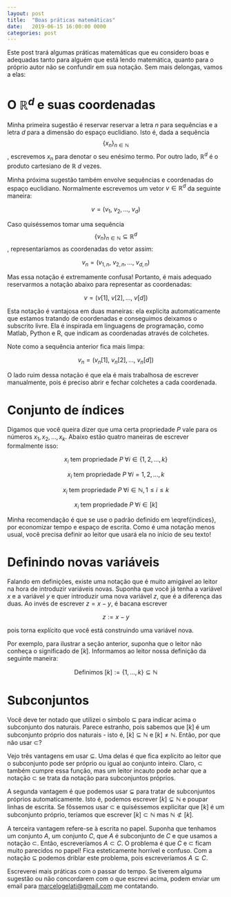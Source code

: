 ```yaml
---
layout: post
title:  "Boas práticas matemáticas"
date:   2019-06-15 16:00:00 0000
categories: post
---
```


Este post trará algumas práticas matemáticas que eu considero boas e adequadas
tanto para alguém que está lendo matemática, quanto para o próprio autor não
se confundir em sua notação. Sem mais delongas, vamos a elas:

# O $\mathbb{R}^d$ e suas coordenadas

Minha primeira sugestão é reservar reservar a letra $n$ para
sequências e a letra $d$ para a dimensão do espaço euclidiano.
Isto é, dada a sequência $$\{ x_n \}_{n \in \mathbb{N}}$$, escrevemos
$x_n$ para denotar o seu enésimo termo. Por outro lado, $\mathbb{R}^d$ é o produto
cartesiano de $\mathbb{R}$ $d$ vezes.

Minha próxima sugestão também envolve sequências e coordenadas do espaço
euclidiano. Normalmente escrevemos um vetor $v \in \mathbb{R}^d$ da seguinte maneira:

$$v = (v_1, \ v_2, \ldots, \ v_d)$$

Caso quiséssemos tomar uma sequência $$\{ v_n \}_{n \in \mathbb{N}} \subseteq \mathbb{R}^d$$,
representaríamos as coordenadas do vetor assim:

$$v_n = (v_{1, n}, \ v_{2, n}, \ldots, \ v_{d, n})$$

Mas essa notação é extremamente confusa! Portanto, é mais adequado reservarmos
a notação abaixo para representar as coordenadas:

$$v = (v[1], \ v[2], \ldots, \  v[d])$$

Esta notação é vantajosa em duas maneiras: ela explicita automaticamente que
estamos tratando de coordenadas e conseguimos deixamos o subscrito livre. Ela é inspirada
em linguagens de programação, como Matlab, Python e R, que indicam as coordenadas
através de colchetes.

Note como a sequência anterior fica mais limpa:

$$v_n = (v_n[1], \ v_n[2], \ldots, \ v_n[d])$$

O lado ruim dessa notação é que ela é mais trabalhosa de escrever manualmente, pois
 é preciso abrir e fechar colchetes a cada coordenada.

# Conjunto de índices

Digamos que você queira dizer que uma certa propriedade $P$ vale para os números
$x_1, x_2, \ldots, x_k$. Abaixo estão quatro maneiras de escrever formalmente isso:

$$x_i \ \text{tem propriedade} \ P \; \forall i \in \{1, 2, \ldots, k\}$$

$$x_i \ \text{tem propriedade} \ P \; \forall i = 1, 2, \ldots, k$$

$$x_i \ \text{tem propriedade} \ P \; \forall i \in \mathbb{N}, 1 \leq i \leq k$$

$$x_i \ \text{tem propriedade} \ P \; \forall i \in [k] \label{indices}$$

Minha recomendação é que se use o padrão definido em \eqref{indices}, por economizar
tempo e espaço de escrita. Como é uma notação menos usual, você precisa definir
ao leitor que usará ela no início de seu texto!

# Definindo novas variáveis

Falando em definições, existe uma notação que é muito amigável ao leitor na hora
de introduzir variáveis novas. Suponha que você já tenha a variável $x$ e a variável
$y$ e quer introduzir uma nova variável $z$, que é a diferença das duas. Ao invés de escrever
$z = x - y$, é bacana escrever

$$z := x - y$$

pois torna explícito que você está construindo uma variável nova.

Por exemplo, para ilustrar a seção anterior, suponha que o leitor não
conheça o significado de $[k]$. Informamos ao leitor nossa definição da seguinte maneira:

$$\text{Definimos} \  [k] := \{1, \ldots, k \} \subseteq \mathbb{N}$$

# Subconjuntos

Você deve ter notado que utilizei o símbolo $\subseteq$ para indicar acima
o subconjunto dos naturais. Parece estranho, pois sabemos que $[k]$ é um subconjunto
próprio dos naturais - isto é, $[k] \subseteq \mathbb{N}$ e $[k] \neq \mathbb{N}$.
Então, por que não usar $\subset$?

Vejo três vantagens em usar $\subseteq$. Uma delas é que fica explícito ao leitor
que o subconjunto pode ser próprio ou igual ao conjunto inteiro. Claro, $\subset$ também
cumpre essa função, mas um leitor incauto pode achar que a notação $\subset$ se
trata da notação para subconjuntos próprios.

A segunda vantagem é que podemos usar $\varsubsetneq$ para tratar de subconjuntos
próprios automaticamente. Isto é, podemos escrever $[k] \varsubsetneq \mathbb{N}$
e poupar linhas de escrita. Se fôssemos usar $\subset$ e quiséssemos explicitar
que $[k]$ é um subconjunto próprio, teríamos que escrever $[k] \subset \mathbb{N}$ mas
$\mathbb{N} \not\subset [k]$.

A terceira vantagem refere-se à escrita no papel. Suponha que tenhamos um conjunto
$A$, um conjunto $C$, que $A$ é subconjunto de $C$ e que usamos a notação
$\subset$. Então, escreveríamos $A \subset C$. O problema é que
$C$ e $\subset$ ficam muito parecidos no papel! Fica esteticamente horrível e confuso.
Com a notação $\subseteq$ podemos driblar este problema, pois escreveríamos
$A \subseteq C$.

Escreverei mais práticas com o passar do tempo. Se tiverem alguma sugestão
ou não concordarem com o que escrevi acima, podem enviar um email para
marcelogelati@gmail.com me contatando.
